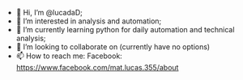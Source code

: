 - 👋 Hi, I’m @lucadaD;
- 👀 I’m interested in analysis and automation; 
- 🌱 I’m currently learning python for daily automation and technical analysis;
- 💞️ I’m looking to collaborate on (currently have no options) 
- 📫 How to reach me: 
Facebook: https://www.facebook.com/mat.lucas.355/about

<!---
lucadaD/lucadaD is a ✨ special ✨ repository because its `README.md` (this file) appears on your GitHub profile.
You can click the Preview link to take a look at your changes.
--->
